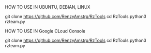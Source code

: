 HOW TO USE IN UBUNTU, DEBIAN, LINUX

git clone https://github.com/RenzyAmstrg/RzTools
cd RzTools
python3 rzteam.py

HOW TO USE IN Google CLoud Console

git clone https://github.com/RenzyAmstrg/RzTools
cd RzTools
python3 rzteam.py
